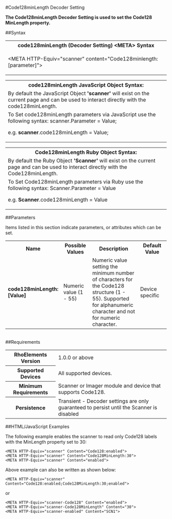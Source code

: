 
#Code128minLength Decoder Setting

<b>
The Code128minLength Decoder Setting is used to set the Code128 MinLength property.
</b>

##Syntax

<table class="re-table"><tr><th class="tableHeading">code128minLength (Decoder Setting) &lt;META&gt; Syntax
</th></tr><tr><td class="clsSyntaxCells clsOddRow"><p>&lt;META HTTP-Equiv="scanner" content="Code128minlength:[parameter]"&gt;</p></td></tr></table>
<table class="re-table"><tr><th class="tableHeading">code128minLength JavaScript Object Syntax:</th></tr><tr><td class="clsSyntaxCells clsOddRow">
By default the JavaScript Object <b>'scanner'</b> will exist on the current page and can be used to interact directly with the code128minLength.
</td></tr><tr><td class="clsSyntaxCells clsEvenRow">
To Set code128minLength parameters via JavaScript use the following syntax: scanner.Parameter = Value;
<P />e.g. <b>scanner</b>.code128minLength = Value;
</td></tr></table>
<table class="re-table"><tr><th class="tableHeading">Code128minLength Ruby Object Syntax:</th></tr><tr><td class="clsSyntaxCells clsOddRow">
By default the Ruby Object <b>'Scanner'</b> will exist on the current page and can be used to interact directly with the Code128minLength.
</td></tr><tr><td class="clsSyntaxCells clsEvenRow">
To Set Code128minLength parameters via Ruby use the following syntax: Scanner.Parameter = Value
<P />e.g. <b>Scanner</b>.code128minLength = Value
</td></tr></table>



##Parameters


Items listed in this section indicate parameters, or attributes which can be set.
<table class="re-table"><col width="20%" /><col width="20%" /><col width="38%" /><col width="22%" /><tr><th class="tableHeading">Name</th><th class="tableHeading">Possible Values</th><th class="tableHeading">Description</th><th class="tableHeading">Default Value</th></tr><tr><td class="clsSyntaxCells clsOddRow"><b>code128minLength:[Value]
</b></td><td class="clsSyntaxCells clsOddRow">Numeric value (1 - 55)</td><td class="clsSyntaxCells clsOddRow">Numeric value setting the minimum number of characters for the Code128 structure (1 - 55). Supported for alphanumeric character and not for numeric character.</td><td class="clsSyntaxCells clsOddRow">Device specific</td></tr></table>
<table class="re-table"><col width="78%" /><col width="8%" /><col width="1%" /><col width="5%" /><col width="1%" /><col width="5%" /><col width="2%" /></table>





##Requirements

<table class="re-table"><tr><th class="tableHeading">RhoElements Version</th><td class="clsSyntaxCell clsEvenRow">1.0.0 or above
</td></tr><tr><th class="tableHeading">Supported Devices</th><td class="clsSyntaxCell clsOddRow">All supported devices.</td></tr><tr><th class="tableHeading">Minimum Requirements</th><td class="clsSyntaxCell clsOddRow">Scanner or Imager module and device that supports Code128.</td></tr><tr><th class="tableHeading">Persistence</th><td class="clsSyntaxCell clsEvenRow">Transient - Decoder settings are only guaranteed to persist until the Scanner is disabled</td></tr></table>


##HTML/JavaScript Examples

The following example enables the scanner to read only Code128 labels with the MinLength property set to 30:

	<META HTTP-Equiv="scanner" Content="Code128:enabled">
	<META HTTP-Equiv="scanner" Content="Code128MinLength:30">
	<META HTTP-Equiv="scanner" Content="enabled">
	
Above example can also be written as shown below:

	<META HTTP-Equiv="scanner" Content="Code128:enabled;Code128MinLength:30;enabled">
	
or

	<META HTTP-Equiv="scanner-Code128" Content="enabled">
	<META HTTP-Equiv="scanner-Code128MinLength" Content="30">
	<META HTTP-Equiv="scanner-enabled" Content="SCN1">
	

